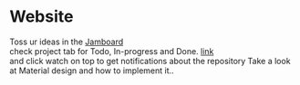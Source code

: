 # Website

Toss ur ideas in the [Jamboard](https://jamboard.google.com/d/1x40ETMhQfX3eSxtY5sVaO1j8pPIurIj_YXmyCsP113g/edit?usp=sharing)  
check project tab for Todo, In-progress and Done. [link](https://github.com/60Degrees/Website/projects/1)  
and click watch on top to get notifications about the repository
Take a look at Material design and how to implement it..
